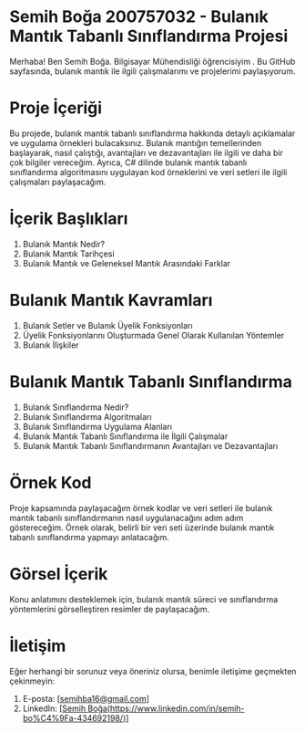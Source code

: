 # Semih Boğa 200757032 - Bulanık Mantık Tabanlı Sınıflandırma Projesi
Merhaba! Ben Semih Boğa. Bilgisayar Mühendisliği öğrencisiyim . Bu GitHub sayfasında, bulanık mantık ile ilgili çalışmalarımı ve projelerimi paylaşıyorum.

# Proje İçeriği
Bu projede, bulanık mantık tabanlı sınıflandırma hakkında detaylı açıklamalar ve uygulama örnekleri bulacaksınız. Bulanık mantığın temellerinden başlayarak, nasıl çalıştığı, avantajları ve dezavantajları ile ilgili ve daha bir çok bilgiler vereceğim. Ayrıca, C# dilinde bulanık mantık tabanlı sınıflandırma algoritmasını uygulayan kod örneklerini ve veri setleri ile ilgili çalışmaları paylaşacağım.

# İçerik Başlıkları
1. Bulanık Mantık Nedir?
2. Bulanık Mantık Tarihçesi
3. Bulanık Mantık ve Geleneksel Mantık Arasındaki Farklar
# Bulanık Mantık Kavramları
1. Bulanık Setler ve Bulanık Üyelik Fonksiyonları
2. Üyelik Fonksiyonlarını Oluşturmada Genel Olarak Kullanılan Yöntemler
3. Bulanık İlişkiler
# Bulanık Mantık Tabanlı Sınıflandırma
1. Bulanık Sınıflandırma Nedir?
2. Bulanık Sınıflandırma Algoritmaları
3. Bulanık Sınıflandırma Uygulama Alanları
4. Bulanık Mantık Tabanlı Sınıflandırma ile İlgili Çalışmalar
5. Bulanık Mantık Tabanlı Sınıflandırmanın Avantajları ve Dezavantajları
# Örnek Kod
Proje kapsamında paylaşacağım örnek kodlar ve veri setleri ile bulanık mantık tabanlı sınıflandırmanın nasıl uygulanacağını adım adım göstereceğim. Örnek olarak, belirli bir veri seti üzerinde bulanık mantık tabanlı sınıflandırma yapmayı anlatacağım.

# Görsel İçerik
Konu anlatımını desteklemek için, bulanık mantık süreci ve sınıflandırma yöntemlerini görselleştiren resimler de paylaşacağım.

# İletişim
Eğer herhangi bir sorunuz veya öneriniz olursa, benimle iletişime geçmekten çekinmeyin:

1. E-posta: [semihba16@gmail.com]
2. LinkedIn: [[Semih Boğa(https://www.linkedin.com/in/semih-bo%C4%9Fa-434692198/)]](https://www.linkedin.com/in/semih-bo%C4%9Fa-434692198/)



